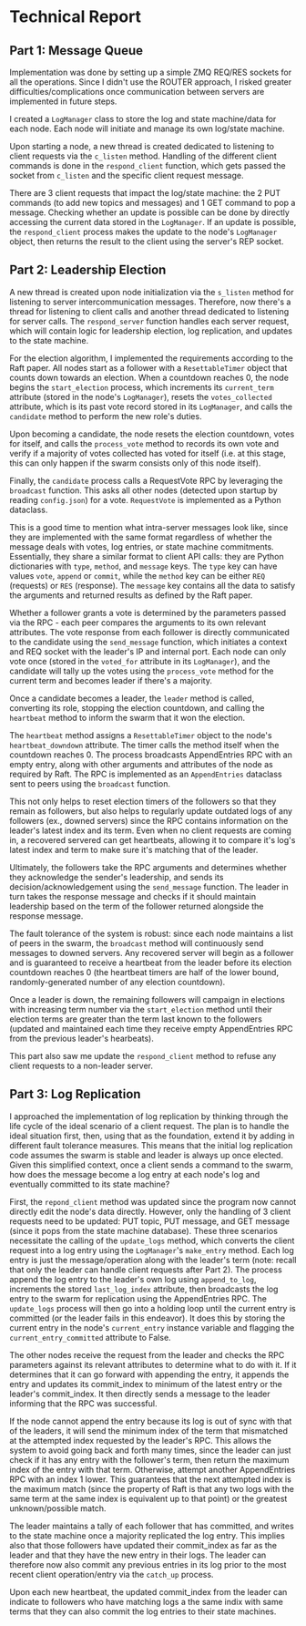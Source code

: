 # Technical Report

## Part 1: Message Queue

Implementation was done by setting up a simple ZMQ REQ/RES sockets for all the operations. Since I didn't use the ROUTER approach, I risked greater difficulties/complications once communication between servers are implemented in future steps.

I created a `LogManager` class to store the log and state machine/data for each node. Each node will initiate and manage its own log/state machine.

Upon starting a node, a new thread is created dedicated to listening to client requests via the `c_listen` method. Handling of the different client commands is done in the `respond_client` function, which gets passed the socket from `c_listen` and the specific client request message.

There are 3 client requests that impact the log/state machine: the 2 PUT commands (to add new topics and messages) and 1 GET command to pop a message. Checking whether an update is possible can be done by directly accessing the current data stored in the `LogManager`. If an update is possible, the `respond_client` process makes the update to the node's `LogManager` object, then returns the result to the client using the server's REP socket.

## Part 2: Leadership Election

A new thread is created upon node initialization via the `s_listen` method for listening to server intercommunication messages. Therefore, now there's a thread for listening to client calls and another thread dedicated to listening for server calls. The `respond_server` function handles each server request, which will contain logic for leadership election, log replication, and updates to the state machine.

For the election algorithm, I implemented the requirements according to the Raft paper. All nodes start as a follower with a `ResettableTimer` object that counts down towards an election. When a countdown reaches 0, the node begins the `start_election` process, which increments its `current_term` attribute (stored in the node's `LogManager`), resets the `votes_collected` attribute, which is its past vote record stored in its `LogManager`, and calls the `candidate` method to perform the new role's duties.

Upon becoming a candidate, the node resets the election countdown, votes for itself, and calls the `process_vote` method to records its own vote and verify if a majority of votes collected has voted for itself (i.e. at this stage, this can only happen if the swarm consists only of this node itself).

Finally, the `candidate` process calls a RequestVote RPC by leveraging the `broadcast` function. This asks all other nodes (detected upon startup by reading `config.json`) for a vote. `RequestVote` is implemented as a Python dataclass.

This is a good time to mention what intra-server messages look like, since they are implemented with the same format regardless of whether the message deals with votes, log entries, or state machine commitments. Essentially, they share a similar format to client API calls: they are Python dictionaries with `type`, `method`, and `message` keys. The `type` key can have values `vote`, `append` or `commit`, while the `method` key can be either `REQ` (requests) or `RES` (response). The `message` key contains all the data to satisfy the arguments and returned results as defined by the Raft paper. 

Whether a follower grants a vote is determined by the parameters passed via the RPC - each peer compares the arguments to its own relevant attributes. The vote response from each follower is directly communicated to the candidate using the `send_message` function, which initiates a context and REQ socket with the leader's IP and internal port. Each node can only vote once (stored in the `voted_for` attribute in its `LogManager`), and the candidate will tally up the votes using the `process_vote` method for the current term and becomes leader if there's a majority.

Once a candidate becomes a leader, the `leader` method is called, converting its role, stopping the election countdown, and calling the `heartbeat` method to inform the swarm that it won the election.

The `heartbeat` method assigns a `ResettableTimer` object to the node's `heartbeat_downdown` attribute. The timer calls the method itself when the countdown reaches 0. The process broadcasts AppendEntries RPC with an empty entry, along with other arguments and attributes of the node as required by Raft. The RPC is implemented as an `AppendEntries` dataclass sent to peers using the `broadcast` function.

This not only helps to reset election timers of the followers so that they remain as followers, but also helps to regularly update outdated logs of any followers (ex., downed servers) since the RPC contains information on the leader's latest index and its term. Even when no client requests are coming in, a recovered servered can get heartbeats, allowing it to compare it's log's latest index and term to make sure it's matching that of the leader.

Ultimately, the followers take the RPC arguments and determines whether they acknowledge the sender's leadership, and sends its decision/acknowledgement using the `send_message` function. The leader in turn takes the response message and checks if it should maintain leadership based on the term of the follower returned alongside the response message.

The fault tolerance of the system is robust: since each node maintains a list of peers in the swarm, the `broadcast` method will continuously send messages to downed servers. Any recovered server will begin as a follower and is guaranteed to receive a heartbeat from the leader before its election countdown reaches 0 (the heartbeat timers are half of the lower bound, randomly-generated number of any election countdown).

Once a leader is down, the remaining followers will campaign in elections with increasing term number via the `start_election` method until their election terms are greater than the term last known to the followers (updated and maintained each time they receive empty AppendEntries RPC from the previous leader's hearbeats).

This part also saw me update the `respond_client` method to refuse any client requests to a non-leader server.

## Part 3: Log Replication

I approached the implementation of log replication by thinking through the life cycle of the ideal scenario of a client request. The plan is to handle the ideal situation first, then, using that as the foundation, extend it by adding in different fault tolerance measures. This means that the initial log replication code assumes the swarm is stable and leader is always up once elected. Given this simplified context, once a client sends a command to the swarm, how does the message become a log entry at each node's log and eventually committed to its state machine?

First, the `repond_client` method was updated since the program now cannot directly edit the node's data directly. However, only the handling of 3 client requests need to be updated: PUT topic, PUT message, and GET message (since it pops from the state machine database). These three scenarios necessitate the calling of the `update_logs` method, which converts the client request into a log entry using the `LogManager`'s `make_entry` method. Each log entry is just the message/operation along with the leader's term (note: recall that only the leader can handle client requests after Part 2). The process append the log entry to the leader's own log using `append_to_log`, increments the stored `last_log_index` attribute, then broadcasts the log entry to the swarm for replication using the AppendEntries RPC. The `update_logs` process will then go into a holding loop until the current entry is committed (or the leader fails in this endeavor). It does this by storing the current entry in the node's `current_entry` instance variable and flagging the `current_entry_committed` attribute to False.

The other nodes receive the request from the leader and checks the RPC parameters against its relevant attributes to determine what to do with it. If it determines that it can go forward with appending the entry, it appends the entry and updates its commit_index to minimum of the latest entry or the leader's commit_index. It then directly sends a message to the leader informing that the RPC was successful.

If the node cannot append the entry because its log is out of sync with that of the leaders, it will send the minimum index of the term that mismatched at the attempted index requested by the leader's RPC. This allows the system to avoid going back and forth many times, since the leader can just check if it has any entry with the follower's term, then return the maximum index of the entry with that term. Otherwise, attempt another AppendEntries RPC with an index 1 lower. This guarantees that the next attempted index is the maximum match (since the property of Raft is that any two logs with the same term at the same index is equivalent up to that point) or the greatest unknown/possible match.

The leader maintains a tally of each follower that has committed, and writes to the state machine once a majority replicated the log entry. This implies also that those followers have updated their commit_index as far as the leader and that they have the new entry in their logs. The leader can therefore now also commit any previous entries in its log prior to the most recent client operation/entry via the `catch_up` process.

Upon each new heartbeat, the updated commit_index from the leader can indicate to followers who have matching logs a the same indix with same terms that they can also commit the log entries to their state machines.